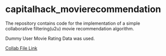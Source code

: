 # capitalhack_movierecommendation
The repository contains code for the implementation of a simple collaborative filtering(u2u) movie recommendation algorithm.

Dummy User Movie Rating Data was used.

[Collab File Link](https://colab.research.google.com/drive/16_xjKyaZnM8kn5wzG04wzso6vot65eFt?usp=sharing)
